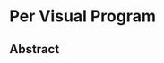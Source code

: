 # Per Visual Program
## Abstract
<script type="text/javascript">
  alert("Welcome to visit Per Visual Program! PerVP is an application on Windows to design your own programs on GUI frames. Go into our page to get it!");
</script>
